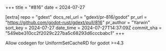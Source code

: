 +++
title = "#816"
date = 2024-07-27

[extra]
repo = "gdext"
docs_rel_url = "gdext/pr-816/godot"
pr_url = "https://github.com/godot-rust/gdext/pull/816"
pr_author = "Yarwin"
sort_key = 2024-07-27
date_time = 2024-07-27T14:37:09Z
commit_sha = "549ebe310cc2f2029c227ba5c68293d6cccbabc1"
+++

Allow codegen for UniformSetCacheRD for godot >=4.3
